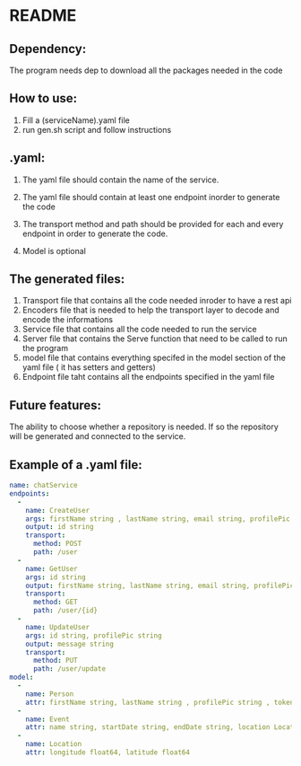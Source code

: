 # README
## Dependency:
The program needs dep to download all the packages needed in the code

## How to use: 
1. Fill a (serviceName).yaml file
2. run gen.sh script and follow instructions

## .yaml:
1. The yaml file should contain the name of the service.

2. The yaml file should contain at least one endpoint inorder to generate the code
3. The transport method and path should be provided for each and every endpoint in order to generate the code.
4. Model is optional
## The generated files:
1. Transport file that contains all the code needed inroder to have a rest api
2. Encoders file that is needed to help the transport layer to decode and encode the informations
3. Service file that contains all the code needed to run the service
4. Server file that contains the Serve function that need to be called to run the program
5. model file that contains everything specifed in the model section of the yaml file ( it has setters and getters)
6. Endpoint file taht contains all the endpoints specified in the yaml file
   
## Future features: 
The ability to choose whether a repository is needed. If so the repository will be generated  and connected to the service.

## Example of a .yaml file:
```yaml
name: chatService
endpoints:
  -
    name: CreateUser
    args: firstName string , lastName string, email string, profilePic string
    output: id string
    transport: 
      method: POST
      path: /user
  -
    name: GetUser
    args: id string 
    output: firstName string, lastName string, email string, profilePic string
    transport:
      method: GET
      path: /user/{id}
  -
    name: UpdateUser
    args: id string, profilePic string
    output: message string
    transport:
      method: PUT
      path: /user/update
model:
  -
    name: Person
    attr: firstName string, lastName string , profilePic string , token string
  -
    name: Event
    attr: name string, startDate string, endDate string, location Location
  -
    name: Location
    attr: longitude float64, latitude float64

```
